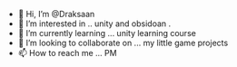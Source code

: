 - 👋 Hi, I’m @Draksaan
- 👀 I’m interested in .. unity and obsidoan .
- 🌱 I’m currently learning ... unity learning course
- 💞️ I’m looking to collaborate on ... my little game projects 
- 📫 How to reach me ... PM

<!---
Draksaan/Draksaan is a ✨ special ✨ repository because its `README.md` (this file) appears on your GitHub profile.
You can click the Preview link to take a look at your changes.
--->
